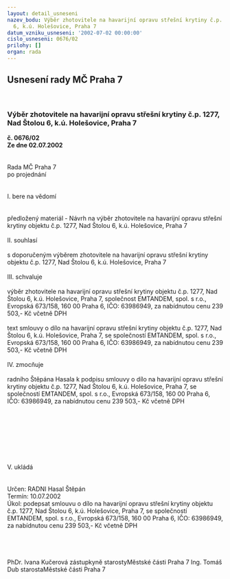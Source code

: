 ```yaml
---
layout: detail_usneseni
nazev_bodu: Výběr zhotovitele na havarijní opravu střešní krytiny č.p. 1277, Nad Štolou
  6, k.ú. Holešovice, Praha 7
datum_vzniku_usneseni: '2002-07-02 00:00:00'
cislo_usneseni: 0676/02
prilohy: []
organ: rada
---
```

<div id="ucUsn_pList" class="usn">
	<span><h2>Usnesení rady MČ Praha 7 </h2>
<br></span><div class="standBody">
<span><h3>Výběr zhotovitele na havarijní opravu střešní krytiny č.p. 1277, Nad Štolou 6, k.ú. Holešovice, Praha 7</h3></span><div class="center">
		<strong>č. 0676/02</strong><br>
	</div>
<div class="center">
		<strong>Ze dne 02.07.2002</strong><br><br>
	</div>
<br>Rada MČ Praha 7<br>po projednání<br><br><br>I.	bere na vědomí<br><br> <br>předložený materiál - Návrh na výběr  zhotovitele na havarijní opravu střešní krytiny objektu č.p. 1277, Nad Štolou 6, k.ú. Holešovice, Praha 7<br><br>II.	souhlasí <br><br>s doporučeným výběrem zhotovitele na havarijní opravu střešní krytiny objektu č.p. 1277, Nad Štolou 6, k.ú. Holešovice, Praha 7<br><br>III.	schvaluje <br><br>výběr zhotovitele na havarijní opravu střešní krytiny objektu č.p. 1277, Nad Štolou 6, k.ú. Holešovice, Praha 7, společnost EMTANDEM, spol. s r.o., Evropská 673/158, 160 00 Praha 6, IČO: 63986949, za nabídnutou cenu 239 503,- Kč včetně DPH<br><br>text smlouvy o dílo na havarijní opravu střešní krytiny objektu č.p. 1277, Nad Štolou 6, k.ú. Holešovice, Praha 7, se společností EMTANDEM, spol. s r.o., Evropská 673/158, 160 00 Praha 6, IČO: 63986949, za nabídnutou cenu 239 503,- Kč včetně DPH<br><br>IV.	zmocňuje <br><br>radního Štěpána Hasala k podpisu smlouvy o dílo na havarijní opravu střešní krytiny objektu č.p. 1277, Nad Štolou 6, k.ú. Holešovice, Praha 7, se společností EMTANDEM, spol. s r.o., Evropská 673/158, 160 00 Praha 6, IČO: 63986949, za nabídnutou cenu 239 503,- Kč včetně DPH<br><br><br><br><br><br><br><br><br>V.         ukládá<br><br> <br>Určen:	RADNI Hasal Štěpán<br>Termín: 10.07.2002<br>Úkol:	podepsat  smlouvu o dílo na havarijní opravu střešní krytiny objektu č.p. 1277, Nad Štolou 6, k.ú. Holešovice, Praha 7, se společností EMTANDEM, spol. s r.o., Evropská 673/158, 160 00 Praha 6, IČO: 63986949, za nabídnutou cenu 239 503,- Kč včetně DPH <br> <br> <br> <br>	<br>PhDr. Ivana Kučerová zástupkyně starostyMěstské části Praha 7	Ing. Tomáš Dub starostaMěstské části Praha 7<br>	<br><br>
</div>
</div>